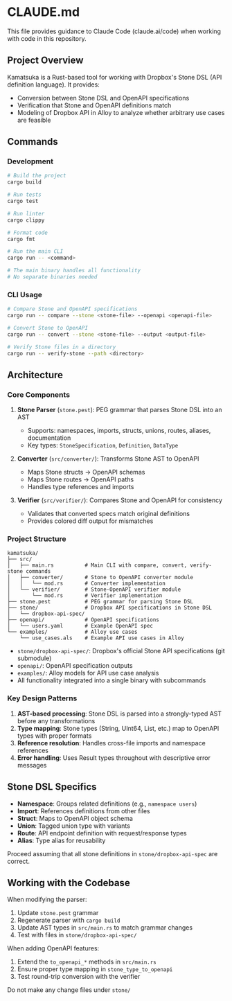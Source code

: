 # CLAUDE.md

This file provides guidance to Claude Code (claude.ai/code) when working with code in this repository.

## Project Overview

Kamatsuka is a Rust-based tool for working with Dropbox's Stone DSL (API definition language). It provides:
- Conversion between Stone DSL and OpenAPI specifications
- Verification that Stone and OpenAPI definitions match
- Modeling of Dropbox API in Alloy to analyze whether arbitrary use cases are feasible

## Commands

### Development
```bash
# Build the project
cargo build

# Run tests
cargo test

# Run linter
cargo clippy

# Format code
cargo fmt

# Run the main CLI
cargo run -- <command>

# The main binary handles all functionality
# No separate binaries needed
```

### CLI Usage
```bash
# Compare Stone and OpenAPI specifications
cargo run -- compare --stone <stone-file> --openapi <openapi-file>

# Convert Stone to OpenAPI
cargo run -- convert --stone <stone-file> --output <output-file>

# Verify Stone files in a directory
cargo run -- verify-stone --path <directory>
```

## Architecture

### Core Components

1. **Stone Parser** (`stone.pest`): PEG grammar that parses Stone DSL into an AST
   - Supports: namespaces, imports, structs, unions, routes, aliases, documentation
   - Key types: `StoneSpecification`, `Definition`, `DataType`

2. **Converter** (`src/converter/`): Transforms Stone AST to OpenAPI
   - Maps Stone structs → OpenAPI schemas
   - Maps Stone routes → OpenAPI paths
   - Handles type references and imports

3. **Verifier** (`src/verifier/`): Compares Stone and OpenAPI for consistency
   - Validates that converted specs match original definitions
   - Provides colored diff output for mismatches

### Project Structure

```
kamatsuka/
├── src/
│   ├── main.rs          # Main CLI with compare, convert, verify-stone commands
│   ├── converter/       # Stone to OpenAPI converter module
│   │   └── mod.rs       # Converter implementation
│   └── verifier/        # Stone-OpenAPI verifier module
│       └── mod.rs       # Verifier implementation
├── stone.pest           # PEG grammar for parsing Stone DSL
├── stone/               # Dropbox API specifications in Stone DSL
│   └── dropbox-api-spec/
├── openapi/             # OpenAPI specifications
│   └── users.yaml       # Example OpenAPI spec
└── examples/            # Alloy use cases
    └── use_cases.als    # Example API use cases in Alloy
```

- `stone/dropbox-api-spec/`: Dropbox's official Stone API specifications (git submodule)
- `openapi/`: OpenAPI specification outputs
- `examples/`: Alloy models for API use case analysis
- All functionality integrated into a single binary with subcommands

### Key Design Patterns

1. **AST-based processing**: Stone DSL is parsed into a strongly-typed AST before any transformations
2. **Type mapping**: Stone types (String, UInt64, List, etc.) map to OpenAPI types with proper formats
3. **Reference resolution**: Handles cross-file imports and namespace references
4. **Error handling**: Uses Result types throughout with descriptive error messages

## Stone DSL Specifics

- **Namespace**: Groups related definitions (e.g., `namespace users`)
- **Import**: References definitions from other files
- **Struct**: Maps to OpenAPI object schema
- **Union**: Tagged union type with variants
- **Route**: API endpoint definition with request/response types
- **Alias**: Type alias for reusability

Proceed assuming that all stone definitions in `stone/dropbox-api-spec` are correct.

## Working with the Codebase

When modifying the parser:
1. Update `stone.pest` grammar
2. Regenerate parser with `cargo build`
3. Update AST types in `src/main.rs` to match grammar changes
4. Test with files in `stone/dropbox-api-spec/`

When adding OpenAPI features:
1. Extend the `to_openapi_*` methods in `src/main.rs`
2. Ensure proper type mapping in `stone_type_to_openapi`
3. Test round-trip conversion with the verifier

Do not make any change files under `stone/`
